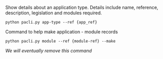 
Show details about an application type. Details include name, reference, description, legislation and modules required.

```
python pacli.py app-type --ref {app_ref} 
```


Command to help make application - module records

```
python pacli.py module --ref {module-ref} --make
```
_We will eventually remove this command_
